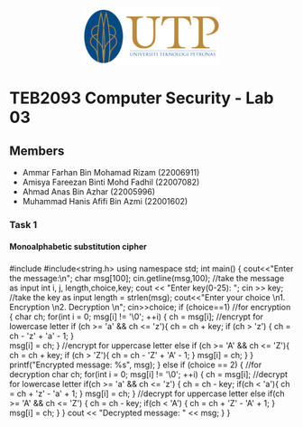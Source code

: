 <p align="center" width="100%">
    <img src="./asset/utp logo.png" height="100" alt="UTP logo" />
</p>


# TEB2093 Computer Security - Lab 03

## Members

- Ammar Farhan Bin Mohamad Rizam (22006911)
- Amisya Fareezan Binti Mohd Fadhil (22007082)
- Ahmad Anas Bin Azhar (22005996)
- Muhammad Hanis Afifi Bin Azmi (22001602)

### Task 1
#### Monoalphabetic substitution cipher
###
#include<iostream>
#include<string.h>
using namespace std;
int main() {
   cout<<"Enter the message:\n";
   char msg[100];
   cin.getline(msg,100); //take the message as input
   int i, j, length,choice,key;
   cout << "Enter key(0-25): ";
   cin >> key; //take the key as input
   length = strlen(msg);
   cout<<"Enter your choice \n1. Encryption \n2. Decryption \n";
   cin>>choice;
   if (choice==1) //for encryption
   {
      char ch;
      for(int i = 0; msg[i] != '\0'; ++i) {
         ch = msg[i];
         //encrypt for lowercase letter
         if (ch >= 'a' && ch <= 'z'){
            ch = ch + key;
            if (ch > 'z') {
               ch = ch - 'z' + 'a' - 1;
            }  
            msg[i] = ch;
         }
         //encrypt for uppercase letter
         else if (ch >= 'A' && ch <= 'Z'){
            ch = ch + key;
            if (ch > 'Z'){
               ch = ch - 'Z' + 'A' - 1;
            }
            msg[i] = ch;
         }
      }
      printf("Encrypted message: %s", msg);
   }
   else if (choice == 2) { //for decryption
      char ch;
      for(int i = 0; msg[i] != '\0'; ++i) {
         ch = msg[i];
         //decrypt for lowercase letter
         if(ch >= 'a' && ch <= 'z') {
            ch = ch - key;
            if(ch < 'a'){
               ch = ch + 'z' - 'a' + 1;
            }
            msg[i] = ch;
         }
         //decrypt for uppercase letter
         else if(ch >= 'A' && ch <= 'Z') {
            ch = ch - key;
            if(ch < 'A') {
               ch = ch + 'Z' - 'A' + 1;
            }
            msg[i] = ch;
         }
      }
      cout << "Decrypted message: " << msg;
   }
}

